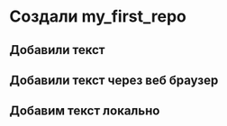 ﻿# Создали my_first_repo

## Добавили текст

## Добавили текст через веб браузер

## Добавим текст локально